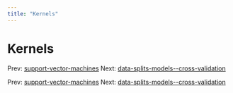 ```yaml
---
title: "Kernels"
---
```


# Kernels

Prev: [support-vector-machines](support-vector-machines.md)
Next: [data-splits-models--cross-validation](data-splits-models--cross-validation.md)

Prev: [support-vector-machines](support-vector-machines.md)
Next: [data-splits-models--cross-validation](data-splits-models--cross-validation.md)
